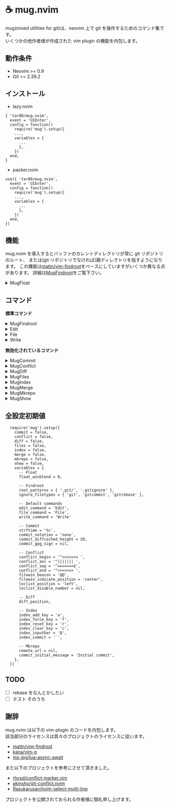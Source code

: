 # ☕ mug.nvim

mug(mixed utilities for git)は、neovim 上で git を操作するためのコマンド集です。  
いくつかの他作者様が作成された vim plugin の機能を内包します。

## 動作条件

- Neovim >= 0.9
- Git >= 2.39.2

## インストール

- lazy.nvim

```lua:lazy.nvim
{ 'tar80/mug.nvim',
  event = 'UIEnter',
  config = function()
    require('mug').setup({
    ...,
    variables = {
      ...
      },
    })
  end,
}
```

- packer.nvim

```lua:packer.nvim
use({ 'tar80/mug.nvim',
  event = 'UIEnter',
  config = function()
    require('mug').setup({
    ...,
    variables = {
      ...
      },
    })
  end,
})
```

## 機能

mug.nvim を導入するとバッファのカレントディレクトリが常に git リポジトリのルート、
または(git リポジトリでなければ)親ディレクトリを指すようになります。
この機能は[mattn/vim-findroot](https://github.com/mattn/vim-findroot)をベースにしていますがいくつか異なる点があります。
詳細は[MugFindroot](#MugFindroot)をご覧下さい。

<details>
<summary>MugFloat</summary>

mug が生成するフローティングウィンドウ(MugFloat)には其々のコマンドで使用するキーマップの他に、
一律で以下のキーマップが設定されます。また、MugFloat が存在する間`<C-W>p`が上書きされ
MugFloat のフォーカスに割り当てられます。

| キー             | 説明           |
| :--------------- | :------------- |
| q, \<ESC>        | フロート閉じる |
| g?               | キーマップ参照 |
| \<count>M-[hjkl] | フロート移動   |

**variables**

- float_winblend (上書き)  
  背景の疑似透過性を指定します。

[float.webm](https://user-images.githubusercontent.com/45842304/218292617-887a15b2-39dd-41c3-8ca0-fc913868c0b5.webm)

</details>

## コマンド

**標準コマンド**

<details>
<summary>MugFindroot</summary>

```lua:
require('mug').setup({
  variables = {
    root_patterns = { '.git/', '.gitignore' },
    ignore_filetypes = { 'git', 'gitcommit', 'gitrebase' },
  }
})
```

**:MugFindroot [stopglobal|stoplocal]**

mug の標準機能です。[mattn/vim-findroot](https://github.com/mattn/vim-findroot) をベースに独自の変更を加えてあります。

- vim-findroot は標準で様々なプロジェクトルートマーカーに対応していますが、mug が対応するのは git のみです。
  また、ディレクトリを下層へ移動する時に動作を抑制するオプションはありません。

- MugFindroot は自動実行されます。手動実行時には実行結果の詳細が出力されます。
  引数`stopglobal` `stoplocal`を指定すると其々`g:mug_findroot_disable=v:true` `b:mug_findroot_disable=v:true`が設定され
  自動実行を抑制します。解除は`MugFindroot`、または`unlet g:mug_findroot_disable` `unlet b:mug_findroot_disable`を実行します。

- MugFindroot が git リポジトリを検知したとき、ブランチ名、ブランチのデタッチ状態、インデックスを取得し、
  其々`b:mug_branch_name` `b:mug_branch_info` `b:mug_branch_stats`を設定します。
  `b:mug_branch_stats`はインデックスの状態をテーブル{ s = stage, u = unstate, c = conflict }として保持します。
  ブランチのキャッシュ・デタッチ状態の取得は[kana/vim-g/branch](https://github.com/kana/vim-g)の機能を取り入れています。

**variables**

- root_patterns (上書き)

  記述フォーマットは vim-findroot の root marker patterns に倣います。優先度があり、先に記述されたパターンが優先されます。
  以下のようなディレクトリ構造を持つファイル file.vim を開いたときにカレントディレクトリは
  `root_patterns`の値により、表のように設定されます。

  ```text:
  main/
    ├ .git/
    ├ submodule/
    │   ├ .git/
    │   ├ script/
    │   │   ├ .gitignore
    │   │   └ file.vim
    │   └ .gitignore
    ├ .gitmodules
    └ .gitignore
  ```

  | root_patterns                  | current directory     |
  | :----------------------------- | :-------------------- |
  | .gitmodules, .git/, .gitignore | main                  |
  | .git/, .gitignore              | main/submodule        |
  | .gitignore                     | main/submodule/script |

- ignore_filetypes (追加)

  指定したファイルタイプは MugFindroot 自動実行の対象外となります。
  ファイルタイプに`*`(ワイルドカード)は指定できません。

</details>
<details>
<summary>Edit</summary>

```lua:
require('mug').setup({
  variables = {
    edit_command = 'Edit',
  }
})
```

**:Edit [!] [\<filespec>]**

カレントファイルの親ディレクトリを基準に`:edit[!] [<filespec>]`を実行します。

**variables**

- edit_command (上書き)

  コマンド`Edit`を別名で登録します。コマンドが不要であれば`""`空文字を指定します。

</details>
<details>
<summary>File</summary>

```lua:
require('mug').setup({
  variables = {
    file_command = 'File',
  }
})
```

**:File[!] \<newname>**

カレントファイルの親ディレクトリを基準に`:file[!] <newname>`を実行します。

**variables**

- file_command (上書き)

  コマンド`File`を別名で登録します。コマンドが不要であれば`""`空文字を指定します。

</details>
<details>
<summary>Write</summary>

```lua:
require('mug').setup({
  variables = {
    write_command = 'Write'
  }
})
```

**:Write[!]**

`:update | git add`を実行します。`!`を付けると`--force`が付加されます。

**variables**

- write_command (上書き)

  コマンド`Write`を別名で登録します。コマンドが不要であれば`""`空文字を指定します。

</details>

**無効化されているコマンド**

<details>
<summary>MugCommit</summary>

```lua:
require('mug').setup({
  commit = true,
  variables = {
    strftime = '%c',
    commit_notation = 'none',
    commit_diffcached_height = 20,
    commit_gpg_sign = nil
  }
})
```

**:MugCommit[!] [\<sub-command>] [\<commit-message>]**

引数なしで実行するとコミット編集バッファを開きます。`!`を付けると最初に`git add .`を実行します。  
`<sub-command>`には以下のいずれかを指定できます。

- `amend` ステージされた変更を HEAD に追加します。
- `empty` 空コミットを作成します。コミットメッセージには"empty commit(created by mug)"が設定されます。
- `fixup` コミット選択フローティングウィンドウが起動します。\<CR>で選択したコミットを対象にコミットメッセージ"fixup! \<commit>"が設定されます。
- `m <commit-message>` 直接コミットメッセージを入力できます。スペースを含む場合でも""で括る必要はありません。

**:MugCommitSign[!] [\<sub-command>] [\<commit-message>]**

オプション`--gpg-sign`を付加します。使用する署名を指定する場合は、variables に`commit_gpg_sign`を設定します。

**コミット編集バッファ**

コミットメッセージの詳細編集用に、`commit_notation`で指定したテンプレート(COMMIT_EDITMSG)をタブで開きます。  
コミット編集バッファには、スペルチェック、短縮入力、キーマップが設定されます。

| モード |      キー       | 説明                                |
| :----: | :-------------: | :---------------------------------- |
|   n    |        ^        | スペルチェックをトグル              |
|  n,i   |       F5        | 時刻の挿入                          |
|   n    |       F6        | 差分バッファを水平方向にトグル      |
|   n    |       F7        | 差分バッファを縦方向にトグル        |
|   n    |       F8        | HEAD のコミットメッセージを書き出す |
|   n    | q(差分バッファ) | 差分バッファ閉じる                  |

NOTE: 差分バッファはトグルしても更新されません。更新が必要なときは`:bwipeout`で一度完全に削除します。

コミット編集バッファは`git commit`で開かれたバッファではないため如何なる変更もリポジトリに影響を与えません。
コミットの作成にはコマンドを使用します。

- `:C` commit
- `:CA` commit amend
- `:CE` commit empty

**variables**

- strftime (上書き)

  `<F5>`で挿入する時刻の書式を指定します。

- commit_notation (上書き)

  コミットの形式を指定します。`conventional` `genaral` `none`が指定でき、
  指定した形式に合わせたコミットテンプレートと短縮入力が設定されます。  
  また、`mug/lua/template/`内に`<user-template>`と`<user-template>.lua`を作成し、
  `commit_notation = <user-template>`を指定することでユーザー設定が適用されます。
  `<user-template>`はコミットテンプレート、`<user-template>.lua`は短縮入力の設定です。
  スクリプト内`M.additional_settings`に関数を設定すれば、キーマップやコマンドを追加することもできます。
  記述方法は他のテンプレートを参考にしてください。

- commit_diffcached_height (上書き)

  `<F6>`で開く差分バッファの高さを指定します。

- commit_gpg_sign (上書き)

  署名に使用する鍵(gpg)を指定します。  
  指定しない場合はデフォルト(コミッター ID)になります。

**highlights**

`MugCommit fixup`で使用

- MugLogHash `Special`
- MugLogDate `Statement`
- MugLogOwner `Conditional`
- MugLogHead `Keyword`

[commit.webm](https://user-images.githubusercontent.com/45842304/222901039-977a589f-6d05-4dc1-9fdf-7af001c971e5.webm)

</details>
<details>
<summary>MugConfilct</summary>

```lua:
require('mug').setup({
  conflict = true,
  variables = {
    loclist_position = 'left',
    loclist_disable_number = ,
    filewin_beacon = '@@',
    filewin_indicate_position = 'center',
    conflict_begin = '^<<<<<<< ',
    conflict_anc = '^||||||| ',
    conflict_sep = '^=======$',
    conflict_end = '^>>>>>>> '
  }
})
```

**:MugConflict**

新規タブを開き、`git merge`によってコンクリクトしたハンクを抽出、ロケーションリストに展開します。  
[rhysd/conflict-marker.vim](https://github.com/rhysd/conflict-marker.vim/)と似たような操作をロケーションリスト上で実行できます。
conflict-marker は、コンフリクトのあるバッファに対してキーが設定されますが、
MugConflict はロケーションリストにキーを設定します。

- ロケーションリストの表示中は`g:mug_loclist_loaded=v:true`が設定されます。
- ロケーションリストでカーソル移動するとファイルウインドウの表示位置が連動します。
- `<CR>`を押すと、カーソルと表示位置を Ours-Theirs 間で往復します。
- `w`(更新内容を保存)実行後に全てのコンフリクトが解消されていた場合、継続してコミットの作成を促す選択肢を表示します。
- undo/redo は仮対応しています。ハイライトが一致しなかったりします。
- conflict-marker と併用できます。MugConflict 実行時は重複するハイライトが上書きされます。

|      キー      | 説明                                      |
| :------------: | :---------------------------------------- |
|       q        | タブ閉じる                                |
|       w        | すべての更新内容を保存                    |
|       g?       | キーマップ参照                            |
|       o        | Ours-commit の差分でハンクを置き換え      |
|       t        | Theirs-commit の差分でハンクを置き換え    |
|       b        | Base-commit の差分でハンクを置き換え      |
|       B        | Ours, Theirs 両方の差分でハンクを置き換え |
|       ^        | filewindow の連動状態をトグル             |
| \<C-u>, \<C-d> | filewindow のカーソルを 1/2 ページ移動    |
| \<C-j>, \<C-k> | filewindow のカーソルを 1 行移動          |

**variables**

- loclist_position (上書き)  
  ロケーションリストの表示位置を指定します。

- loclist_disable_number (上書き)  
  ロケーションリストの行番号を非表示にするなら`true`を指定します。

- filewin_beacon (上書き)  
  ハンクの開始位置(signcolumn)に表示される文字を指定します。

- filewin_indicate_position (上書き)  
  ファイルウインドウ連動時の、ハンクの画面上の位置です。  
  `upper` `center` `lower`から指定します。

**highlights**

- MugConflictBeacon `Search`
- MugConflictHeader `fg=#777777 bg=#000000`
- MugConflictBase `DiffDelete`
- MugConflictTheirs `DiffAdd`
- MugConflictOurs `DiffChange`
- MugConflictBoth `Normal`をベースに赤と緑を強調した色

[conflict.webm](https://user-images.githubusercontent.com/45842304/222901105-84ba9c08-9f06-4bd9-ab33-701f8df9c4ac.webm)

</details>
<details>
<summary>MugDiff</summary>

```lua:
require('mug').setup({
  diff = true,
  variables = {
    diff_position = ,
  }
})
```

カレントファイルと指定した tree-ish との差分を vimdiff で表示します。  
差分バッファの表示中は独自のキーマップが割り当てられます。

| モード | キー | 説明                |
| :----: | :--: | :------------------ |
|  n,x   |  du  | `Diffupdate`を実行  |
|   x    |  do  | 選択範囲を`Diffget` |
|   x    |  dp  | 選択範囲を`Diffput` |
|   x    |  dd  | 選択範囲を削除      |

**:MugDiff [\<posotion>] [\<treeish>] [\<pathspec>]**

`<position>`に`:new`バッファを開き、`git cat-file -p <treeish>:<pathspec>`の結果を展開します。

- 引数`<position>`は、差分バッファを開く位置です。カレントバッファを起点に`top` `bottom` `left` `right`を指定できます。
  初期値は`diffopt`の値から決定されます。また、`diff_position`で標準の位置を指定できます。
- 引数`<treeish>`の初期値は`""`(空文字)です。
- 引数`<pathspec>`の初期値は`%`です。

**:MugDiffFetchRemote [\<posotion>] [\<branchname>] [\<pathspec>]**

`git fetch orgin <branchname>`を実行後、`<position>`に`:new`バッファを開き、`git cat-file -p origin/<branchname>:<pathspec>`の結果を展開します。

- 引数`<branchname>`の初期値は現在アクティブなブランチ名です。

**variables**

- diff_position (上書き)

  `<position>`のデファルト値を`top` `bottom` `left` `right`のいずれかに設定できます。

</details>
<details>
<summary>MugFiles</summary>

```lua:
require('mug').setup({
  files = true,
})
```

**:MugFileMove[!] \<pathspec>**

カレントファイルに対し`git mv <current-filepath> <pathspec>`を適用し、バッファを開き直します。
`<pathspec>`はカレントディレクトリを基準とします。  
`!`を付けると`--force`が付加されます。

**:MugFileRename[!] \<newname>**

カレントファイルに対し`git -C <parent-directory> mv <current-filename> <newname>`を適用し、バッファを開き直します。
`<newname>`はカレントファイルの親ディレクトリを基準とし、パスの指定はできません。  
`!`を付けると`--force`が付加されます。

**:MugFileDelete[!]**

カレントファイルをリポジトリのインデックスから削除します。  
`!`を付けるとファイル自体も削除されます。

</details>
<details>
<summary>MugIndex</summary>

```lua:
require('mug').setup({
  index = true,
  variables = {
    index_add_key = 'a',
    index_force_key = 'f',
    index_reset_key = 'r',
    index_clear_key = 'c',
    index_input_bar = '@',
    index_commit = '`',
  }
})
```

**:MugIndex[!]**

`git status`の結果をフローティングウインドウに出力します。`!`を付けると`--ignored`が付加されます。  
行ごとに Stage・Unstage・Force stage を選択でき、`<CR>`で実行されます。一番上の行を選択すると全体が選択状態になり、
最下行にはエラーが表示されます。  
MugIndex ウインドウには独自のキーマップが割り当てられます。

|  キー   | 説明                          |
| :-----: | :---------------------------- |
|    a    | 行を選択(Stage)               |
|    f    | 行を選択(Force stage)         |
|    r    | 行を選択(Unstage)             |
|    c    | 選択状態をクリア              |
|  J, K   | 行を選択(Stage)後カーソル移動 |
|   gf    | 行のパスを開く                |
|   gd    | 行のパスを`MugDiff`           |
|    @    | コミットメッセージ入力バー    |
| shift+@ | `MugCommit`を実行             |

コミット入力バー

|     キー     | 説明                           |
| :----------: | :----------------------------- |
| \<C-o>\<C-s> | オプション`--gpg-sign`をトグル |
| \<C-o>\<C-a> | オプション`--amend`をトグル    |

**variables**

- index_add_key (上書き)

  行選択(Stage)に使用するキーを指定します。

- index_force_key (上書き)

  行選択(Force stage)に使用するキーを指定します。

- index_reset_key (上書き)

  行選択(Reset)に使用するキーを指定します。

- index_clear_key (上書き)

  選択状態をクリアするキーを指定します。

- index_input_bar (上書き)

  コミット入力バーの呼び出しキーを指定します。

- index_commit (上書き)

  `MugCommit`の実行キーを指定します。

**highlights**

- MugIndexHeader `String`
- MugIndexStage `Statement`
- MugIndexUnstage `ErrorMsg`
- MugIndexWarning `ErrorMsg`

[index.webm](https://user-images.githubusercontent.com/45842304/222901145-ee3044e0-3206-4936-8130-e319d84ac95d.webm)

</details>
<details>
<summary>MugMerge</summary>

```lua:
require('mug').setup({
  MugMerge = true,
})
```

**:MugMerge[!] \<branchname> [\<options>]**

コミットを作って、カレントブランチに\<branchname>をマージ。  
`git -c merge.conflictstyle=diff3 merge --no-ff [<options>] <branchname>`を実行し、コミットメッセージの編集を確認する選択肢を表示します。
コンフリクト発生時には、処理を継続するか中止するかの選択肢を表示します。  
[!]を付けると、\<options>の補完候補が`--strategy-option=ours` `--strategy-option=theirs`の二択になります。
また、マージ継続中は補完候補が`--abort` `--continue` `--quit`の三択になります。

**:MugMergeFF[!] \<branchname> [\<options>]**

コミットは作らず、カレントブランチに\<branchname>をマージ。  
`git merge --ff-only [<options>] <branchname>`を実行します。コンフリクト発生時はエラーを返します。  
[!]を付けると、\<options>の補完候補が`--strategy-option=ours` `--strategy-option=theirs`の二択になります。

**:MugMergeTo[!] \<branchname>**

コミットは作らず、カレントブランチを\<branchname>にマージ。  
`git fetch . <current-branch>:<branchname>`を実行します。コンフリクト発生時はエラーを返します。  
[!]を付けると、`--force`が付加されます。

[merge.webm](https://user-images.githubusercontent.com/45842304/222901247-1a4937b7-a54c-405c-9d33-7eb9cb1734c9.webm)

</details>
<details>
<summary>MugMkrepo</summary>

```lua:
require('mug').setup({
  mkrepo = true,
  variables = {
    remote_url = ,
    commit_initial_message = 'Initial commit',
  }
})
```

**:MugMkrepo [!] [\<pathspec>]**

指定したパスにリポジトリを作成後、`Initial commit`を作成し、上流ブランチを設定します。  
引数なしのときはカレントファイルの親ディレクトリに、パスを指定したときはそのパスに、名前を指定したときは
カレントファイルの親ディレクトリ下にその名前で、リポジトリを作成します。  
`!`を付けるとパス内のファイルを含めた`Initial commit`を作成します。  
すでにリポジトリが存在していたときはエラーを返します。

**variables**

- remote_url (上書き)

  リモートブランチの URL。HTTPS または、SSH を指定します。  
  未設定の場合、上流ブランチの設定に失敗します。

- commit_initial_message (上書き)

  初期化コミットに使用されるメッセージを指定します。

[mkrepo.webm](https://user-images.githubusercontent.com/45842304/219909055-10a63d23-597e-4008-a427-d67c226628c8.webm)

</details>
<details>
<summary>MugShow</summary>

```lua:
require('mug').setup({
  show = true,
  }
})
```

**:MugShow[!] \<any>**

MugShow は git とは関連のないコマンドです。引数に指定した変数、関数、コマンドの結果をフローティングウインドウに出力します。
なんでもは表示できませんがそこそこ表示されます。  
引数入力時の接頭辞(接尾辞)によって、補完候補と出力対象が選択されます。関数には引数も指定できます。
補完候補は完全には対応できていません。

| 接頭辞       | 出力対象       | 使用例                       |
| :----------- | :------------- | :--------------------------- |
| `$`          | 環境変数       | `$vim`                       |
| `_G.`        | lua 変数       | `_G._VERSION`                |
| `[gwbtv]:`   | vim 変数       | `v:version`                  |
| `&`          | vim オプション | `&rtp`                       |
| `vim.`       | 関数           | `vim.loop`, `vim.loop.cwd()` |
| `()`(接尾辞) | vim 関数       | `expand('~')`                |
| `nvim_`      | nvim 関数      | `nvim_list_runtime_paths()`  |
| `:`          | コマンド       | `:version`                   |
| `MugShow!`   | shell コマンド | `ls`, `git show`             |

[show.webm](https://user-images.githubusercontent.com/45842304/222901228-1674129e-630b-40cc-b1b6-31964a560594.webm)

</details>

## 全設定初期値

```lua:
  require('mug').setup({
    commit = false,
    conflict = false,
    diff = false,
    files = false,
    index = false,
    merge = false,
    mkrepo = false,
    show = false,
    variables = {
      -- Float
      float_winblend = 0,

      -- Findroot
      root_patterns = { '.git/', '.gitignore' },
      ignore_filetypes = { 'git', 'gitcommit', 'gitrebase' },

      -- Default commands
      edit_command = 'Edit',
      file_command = 'File',
      write_command = 'Write'

      -- Commit
      strftime = '%c',
      commit_notation = 'none',
      commit_diffcached_height = 20,
      commit_gpg_sign = nil,

      -- Conflict
      conflict_begin = '^<<<<<<< ',
      conflict_anc = '^||||||| ',
      conflict_sep = '^=======$',
      conflict_end = '^>>>>>>> ',
      filewin_beacon = '@@',
      filewin_indicate_position = 'center',
      loclist_position = 'left',
      loclist_disable_number = nil,

      -- Diff
      diff_position,

      -- Index
      index_add_key = 'a',
      index_force_key = 'f',
      index_reset_key = 'r',
      index_clear_key = 'c',
      index_inputbar = '@',
      index_commit = '`',

      -- Mkrepo
      remote_url = nil,
      commit_initial_message = 'Initial commit',
    },
  })
```

## TODO

- [ ] rebase をなんとかしたい
- [ ] テスト そのうち

## 謝辞

mug.nvim は以下の vim-plugin のコードを内包します。  
該当部分のライセンスは其々のプロジェクトのライセンスに従います。

- [mattn/vim-findroot](https://github.com/mattn/vim-findroot)
- [kana/vim-g](https://github.com/kana/vim-g)
- [ms-jpg/lua-async-await](https://github.com/ms-jpq/lua-async-await)

また以下のプロジェクトを参考にさせて頂きました。

- [rhysd/conflict-marker.vim](https://github.com/rhysd/conflict-marker.vim/)
- [akinsho/git-conflict.nvim](https://github.com/akinsho/git-conflict.nvim)
- [Rasukarusan/nvim-select-multi-line](https://github.com/Rasukarusan/nvim-select-multi-line)

プロジェクトを公開されておられる作者様に御礼申し上げます。
